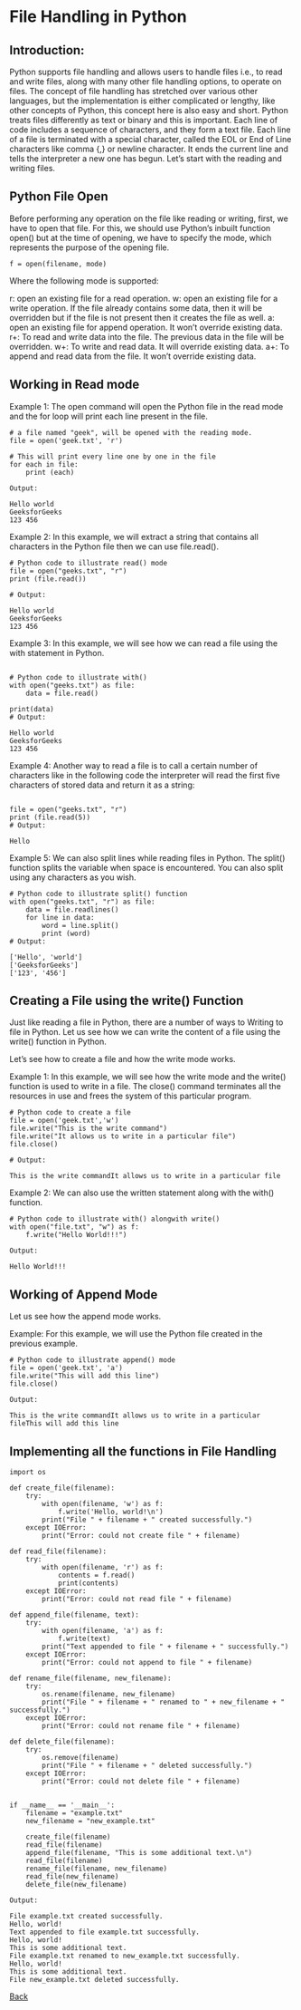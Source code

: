 # File Handling in Python
## Introduction:
Python supports file handling and allows users to handle files i.e., to read and write files, along with many other file handling options, to operate on files. The concept of file handling has stretched over various other languages, but the implementation is either complicated or lengthy, like other concepts of Python, this concept here is also easy and short. 
Python treats files differently as text or binary and this is important. Each line of code includes a sequence of characters, and they form a text file. Each line of a file is terminated with a special character, called the EOL or End of Line characters like comma {,} or newline character. It ends the current line and tells the interpreter a new one has begun. Let’s start with the reading and writing files. 

## Python File Open
Before performing any operation on the file like reading or writing, first, we have to open that file. For this, we should use Python’s inbuilt function open() but at the time of opening, we have to specify the mode, which represents the purpose of the opening file.

```
f = open(filename, mode)
```

Where the following mode is supported:

r: open an existing file for a read operation.
w: open an existing file for a write operation. If the file already contains some data, then it will be overridden but if the file is not present then it creates the file as well.
a:  open an existing file for append operation. It won’t override existing data.
r+:  To read and write data into the file. The previous data in the file will be overridden.
w+: To write and read data. It will override existing data.
a+: To append and read data from the file. It won’t override existing data.

## Working in Read mode

Example 1: The open command will open the Python file in the read mode and the for loop will print each line present in the file.

```
# a file named "geek", will be opened with the reading mode.
file = open('geek.txt', 'r')

# This will print every line one by one in the file
for each in file:
	print (each)

```

```
Output:

Hello world
GeeksforGeeks
123 456

```
Example 2: In this example, we will extract a string that contains all characters in the Python file then we can use file.read(). 

```
# Python code to illustrate read() mode
file = open("geeks.txt", "r") 
print (file.read())

# Output:

Hello world
GeeksforGeeks
123 456

```

Example 3: In this example, we will see how we can read a file using the with statement in Python.

```
   
# Python code to illustrate with()
with open("geeks.txt") as file:  
    data = file.read() 
 
print(data)
# Output:

Hello world
GeeksforGeeks
123 456
```

Example 4: Another way to read a file is to call a certain number of characters like in the following code the interpreter will read the first five characters of stored data and return it as a string: 

```

file = open("geeks.txt", "r")
print (file.read(5))
# Output:

Hello
```
Example 5: We can also split lines while reading files in Python. The split() function splits the variable when space is encountered. You can also split using any characters as you wish.

```
# Python code to illustrate split() function
with open("geeks.txt", "r") as file:
    data = file.readlines()
    for line in data:
        word = line.split()
        print (word)
# Output:

['Hello', 'world']
['GeeksforGeeks']
['123', '456']
```

## Creating a File using the write() Function
Just like reading a file in Python, there are a number of ways to Writing to file in Python. Let us see how we can write the content of a file using the write() function in Python.

Let’s see how to create a file and how the write mode works.

Example 1: In this example, we will see how the write mode and the write() function is used to write in a file. The close() command terminates all the resources in use and frees the system of this particular program. 

```  
# Python code to create a file
file = open('geek.txt','w')
file.write("This is the write command")
file.write("It allows us to write in a particular file")
file.close()

# Output:

This is the write commandIt allows us to write in a particular file

```
Example 2: We can also use the written statement along with the  with() function.

```
# Python code to illustrate with() alongwith write()
with open("file.txt", "w") as f: 
	f.write("Hello World!!!")

```
```
Output:

Hello World!!!

```

## Working of Append Mode
Let us see how the append mode works.

Example: For this example, we will use the Python file created in the previous example.

```
# Python code to illustrate append() mode
file = open('geek.txt', 'a')
file.write("This will add this line")
file.close()

```
```
Output:

This is the write commandIt allows us to write in a particular fileThis will add this line
```

## Implementing all the functions in File Handling

```
import os

def create_file(filename):
	try:
		with open(filename, 'w') as f:
			f.write('Hello, world!\n')
		print("File " + filename + " created successfully.")
	except IOError:
		print("Error: could not create file " + filename)

def read_file(filename):
	try:
		with open(filename, 'r') as f:
			contents = f.read()
			print(contents)
	except IOError:
		print("Error: could not read file " + filename)

def append_file(filename, text):
	try:
		with open(filename, 'a') as f:
			f.write(text)
		print("Text appended to file " + filename + " successfully.")
	except IOError:
		print("Error: could not append to file " + filename)

def rename_file(filename, new_filename):
	try:
		os.rename(filename, new_filename)
		print("File " + filename + " renamed to " + new_filename + " successfully.")
	except IOError:
		print("Error: could not rename file " + filename)

def delete_file(filename):
	try:
		os.remove(filename)
		print("File " + filename + " deleted successfully.")
	except IOError:
		print("Error: could not delete file " + filename)


if __name__ == '__main__':
	filename = "example.txt"
	new_filename = "new_example.txt"

	create_file(filename)
	read_file(filename)
	append_file(filename, "This is some additional text.\n")
	read_file(filename)
	rename_file(filename, new_filename)
	read_file(new_filename)
	delete_file(new_filename)

````

```
Output:

File example.txt created successfully.
Hello, world!
Text appended to file example.txt successfully.
Hello, world!
This is some additional text.
File example.txt renamed to new_example.txt successfully.
Hello, world!
This is some additional text.
File new_example.txt deleted successfully.
```

[Back](./README.md)